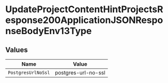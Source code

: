 # UpdateProjectContentHintProjectsResponse200ApplicationJSONResponseBodyEnv13Type


## Values

| Name                | Value               |
| ------------------- | ------------------- |
| `PostgresUrlNoSsl`  | postgres-url-no-ssl |